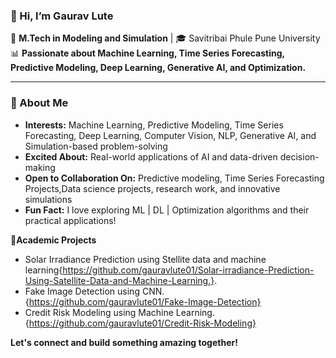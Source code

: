 ### 👋 Hi, I’m Gaurav Lute 


🔬 **M.Tech in Modeling and Simulation** | 🎓 Savitribai Phule Pune University  
📊 **Passionate about Machine Learning, Time Series Forecasting, Predictive Modeling, Deep Learning, Generative AI, and Optimization.**  

---
### 🚀 About Me  

- **Interests:** Machine Learning, Predictive Modeling, Time Series Forecasting, Deep Learning, Computer Vision, NLP, Generative AI, and Simulation-based problem-solving    
- **Excited About:** Real-world applications of AI and data-driven decision-making  
- **Open to Collaboration On:** Predictive modeling, Time Series Forecasting Projects,Data science projects, research work, and innovative simulations  
- **Fun Fact:** I love exploring ML | DL | Optimization algorithms and their practical applications!  

🤖**Academic Projects**
- Solar Irradiance Prediction using Stellite data and machine learning{https://github.com/gauravlute01/Solar-irradiance-Prediction-Using-Satellite-Data-and-Machine-Learning.}.
- Fake Image Detection using CNN.{https://github.com/gauravlute01/Fake-Image-Detection}
- Credit Risk Modeling using Machine Learning.{https://github.com/gauravlute01/Credit-Risk-Modeling}
  
**Let's connect and build something amazing together!** 

